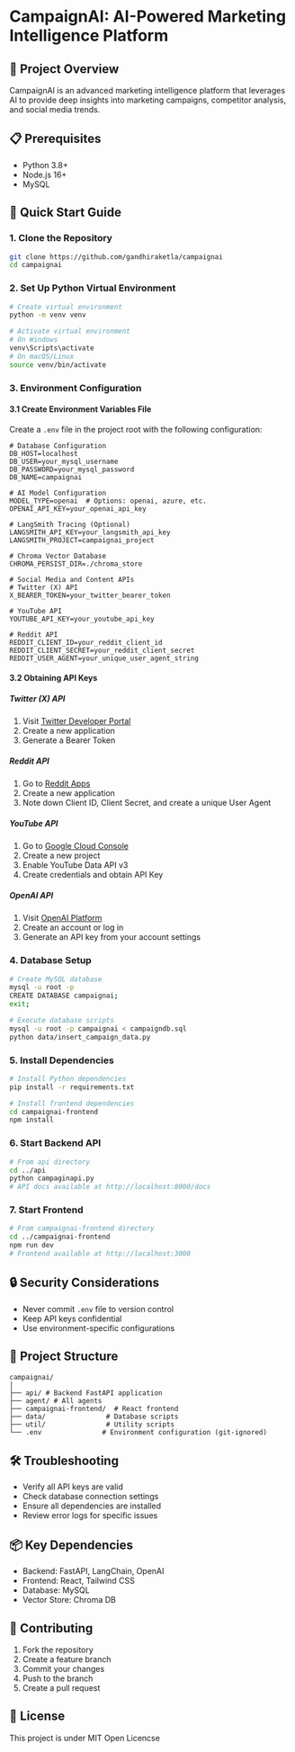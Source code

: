 # CampaignAI: AI-Powered Marketing Intelligence Platform

## 🌟 Project Overview
CampaignAI is an advanced marketing intelligence platform that leverages AI to provide deep insights into marketing campaigns, competitor analysis, and social media trends.

## 📋 Prerequisites
- Python 3.8+
- Node.js 16+
- MySQL


## 🚀 Quick Start Guide

### 1. Clone the Repository
```bash
git clone https://github.com/gandhiraketla/campaignai
cd campaignai
```

### 2. Set Up Python Virtual Environment
```bash
# Create virtual environment
python -m venv venv

# Activate virtual environment
# On Windows
venv\Scripts\activate
# On macOS/Linux
source venv/bin/activate
```

### 3. Environment Configuration

#### 3.1 Create Environment Variables File
Create a `.env` file in the project root with the following configuration:

```env
# Database Configuration
DB_HOST=localhost
DB_USER=your_mysql_username
DB_PASSWORD=your_mysql_password
DB_NAME=campaignai

# AI Model Configuration
MODEL_TYPE=openai  # Options: openai, azure, etc.
OPENAI_API_KEY=your_openai_api_key

# LangSmith Tracing (Optional)
LANGSMITH_API_KEY=your_langsmith_api_key
LANGSMITH_PROJECT=campaignai_project

# Chroma Vector Database
CHROMA_PERSIST_DIR=./chroma_store

# Social Media and Content APIs
# Twitter (X) API
X_BEARER_TOKEN=your_twitter_bearer_token

# YouTube API
YOUTUBE_API_KEY=your_youtube_api_key

# Reddit API
REDDIT_CLIENT_ID=your_reddit_client_id
REDDIT_CLIENT_SECRET=your_reddit_client_secret
REDDIT_USER_AGENT=your_unique_user_agent_string
```

#### 3.2 Obtaining API Keys

##### Twitter (X) API
1. Visit [Twitter Developer Portal](https://developer.twitter.com/en/portal/dashboard)
2. Create a new application
3. Generate a Bearer Token

##### Reddit API
1. Go to [Reddit Apps](https://www.reddit.com/prefs/apps)
2. Create a new application
3. Note down Client ID, Client Secret, and create a unique User Agent

##### YouTube API
1. Go to [Google Cloud Console](https://console.cloud.google.com/)
2. Create a new project
3. Enable YouTube Data API v3
4. Create credentials and obtain API Key

##### OpenAI API
1. Visit [OpenAI Platform](https://platform.openai.com/)
2. Create an account or log in
3. Generate an API key from your account settings

### 4. Database Setup
```bash
# Create MySQL database
mysql -u root -p
CREATE DATABASE campaignai;
exit;

# Execute database scripts
mysql -u root -p campaignai < campaigndb.sql
python data/insert_campaign_data.py
```

### 5. Install Dependencies
```bash
# Install Python dependencies
pip install -r requirements.txt

# Install frontend dependencies
cd campaignai-frontend
npm install
```

### 6. Start Backend API
```bash
# From api directory
cd ../api
python campaginapi.py
# API docs available at http://localhost:8000/docs
```

### 7. Start Frontend
```bash
# From campaignai-frontend directory
cd ../campaignai-frontend
npm run dev
# Frontend available at http://localhost:3000
```

## 🔒 Security Considerations
- Never commit `.env` file to version control
- Keep API keys confidential
- Use environment-specific configurations

## 📂 Project Structure
```
campaignai/
│
├── api/ # Backend FastAPI application     
├── agent/ # All agents        
├── campaignai-frontend/  # React frontend
├── data/               # Database scripts
├── util/               # Utility scripts
└── .env               # Environment configuration (git-ignored)
```

## 🛠 Troubleshooting
- Verify all API keys are valid
- Check database connection settings
- Ensure all dependencies are installed
- Review error logs for specific issues

## 📦 Key Dependencies
- Backend: FastAPI, LangChain, OpenAI
- Frontend: React, Tailwind CSS
- Database: MySQL
- Vector Store: Chroma DB

## 🤝 Contributing
1. Fork the repository
2. Create a feature branch
3. Commit your changes
4. Push to the branch
5. Create a pull request
## 📜 License
This project is under MIT Open Licencse